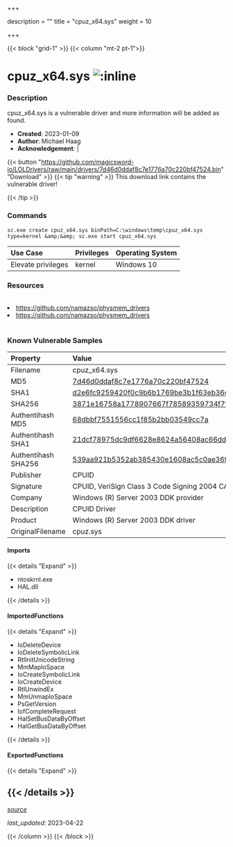 +++

description = ""
title = "cpuz_x64.sys"
weight = 10

+++


{{< block "grid-1" >}}
{{< column "mt-2 pt-1">}}


# cpuz_x64.sys ![:inline](/images/twitter_verified.png) 


### Description

cpuz_x64.sys is a vulnerable driver and more information will be added as found.

- **Created**: 2023-01-09
- **Author**: Michael Haag
- **Acknowledgement**:  | [](https://twitter.com/)

{{< button "https://github.com/magicsword-io/LOLDrivers/raw/main/drivers/7d46d0ddaf8c7e1776a70c220bf47524.bin" "Download" >}}
{{< tip "warning" >}}
This download link contains the vulnerable driver!

{{< /tip >}}

### Commands

```
sc.exe create cpuz_x64.sys binPath=C:\windows\temp\cpuz_x64.sys type=kernel &amp;&amp; sc.exe start cpuz_x64.sys
```

| Use Case | Privileges | Operating System | 
|:---- | ---- | ---- |
| Elevate privileges | kernel | Windows 10 |

### Resources
<br>
<li><a href=" https://github.com/namazso/physmem_drivers"> https://github.com/namazso/physmem_drivers</a></li>
<li><a href="https://github.com/namazso/physmem_drivers">https://github.com/namazso/physmem_drivers</a></li>
<br>

### Known Vulnerable Samples

| Property           | Value |
|:-------------------|:------|
| Filename           | cpuz_x64.sys |
| MD5                | [7d46d0ddaf8c7e1776a70c220bf47524](https://www.virustotal.com/gui/file/7d46d0ddaf8c7e1776a70c220bf47524) |
| SHA1               | [d2e6fc9259420f0c9b6b1769be3b1f63eb36dc57](https://www.virustotal.com/gui/file/d2e6fc9259420f0c9b6b1769be3b1f63eb36dc57) |
| SHA256             | [3871e16758a1778907667f78589359734f7f62f9dc953ec558946dcdbe6951e3](https://www.virustotal.com/gui/file/3871e16758a1778907667f78589359734f7f62f9dc953ec558946dcdbe6951e3) |
| Authentihash MD5   | [68dbbf7551556cc1f85b2bb03549cc7a](https://www.virustotal.com/gui/search/authentihash%253A68dbbf7551556cc1f85b2bb03549cc7a) |
| Authentihash SHA1  | [21dcf78975dc9df6628e8624a56408ac66dd5218](https://www.virustotal.com/gui/search/authentihash%253A21dcf78975dc9df6628e8624a56408ac66dd5218) |
| Authentihash SHA256| [539aa921b5352ab385430e1608ac5c0ae36f35e678d471b7a5994ec7c02eadea](https://www.virustotal.com/gui/search/authentihash%253A539aa921b5352ab385430e1608ac5c0ae36f35e678d471b7a5994ec7c02eadea) |
| Publisher         | CPUID |
| Signature         | CPUID, VeriSign Class 3 Code Signing 2004 CA, VeriSign Class 3 Public Primary CA   |
| Company           | Windows (R) Server 2003 DDK provider |
| Description       | CPUID Driver |
| Product           | Windows (R) Server 2003 DDK driver |
| OriginalFilename  | cpuz.sys |


#### Imports
{{< details "Expand" >}}
* ntoskrnl.exe
* HAL.dll

{{< /details >}}
#### ImportedFunctions
{{< details "Expand" >}}
* IoDeleteDevice
* IoDeleteSymbolicLink
* RtlInitUnicodeString
* MmMapIoSpace
* IoCreateSymbolicLink
* IoCreateDevice
* RtlUnwindEx
* MmUnmapIoSpace
* PsGetVersion
* IofCompleteRequest
* HalSetBusDataByOffset
* HalGetBusDataByOffset

{{< /details >}}
#### ExportedFunctions
{{< details "Expand" >}}

{{< /details >}}
-----



[*source*](https://github.com/magicsword-io/LOLDrivers/tree/main/yaml/cpuz_x64.yaml)

*last_updated:* 2023-04-22








{{< /column >}}
{{< /block >}}
